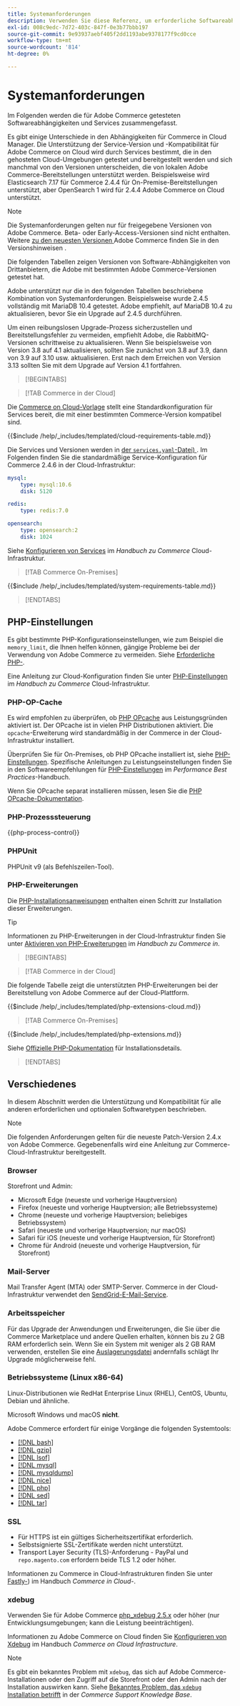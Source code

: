 ```yaml
---
title: Systemanforderungen
description: Verwenden Sie diese Referenz, um erforderliche Softwareabhängigkeiten zu identifizieren, die mit Adobe Commerce-Versionen getestet wurden.
exl-id: 008c9edc-7d72-403c-847f-0e3b77bbb197
source-git-commit: 9e93937aebf405f2dd1193abe9378177f9cd0cce
workflow-type: tm+mt
source-wordcount: '814'
ht-degree: 0%

---
```


# Systemanforderungen

Im Folgenden werden die für Adobe Commerce getesteten Softwareabhängigkeiten und Services zusammengefasst.

Es gibt einige Unterschiede in den Abhängigkeiten für Commerce in Cloud Manager. Die Unterstützung der Service-Version und -Kompatibilität für Adobe Commerce on Cloud wird durch Services bestimmt, die in den gehosteten Cloud-Umgebungen getestet und bereitgestellt werden und sich manchmal von den Versionen unterscheiden, die von lokalen Adobe Commerce-Bereitstellungen unterstützt werden. Beispielsweise wird Elasticsearch 7.17 für Commerce 2.4.4 für On-Premise-Bereitstellungen unterstützt, aber OpenSearch 1 wird für 2.4.4 Adobe Commerce on Cloud unterstützt.

>[!NOTE]
>
>Die Systemanforderungen gelten nur für freigegebene Versionen von Adobe Commerce. Beta- oder Early-Access-Versionen sind nicht enthalten. Weitere [ zu den neuesten Versionen ](../release/release-notes/overview.md) Adobe Commerce finden Sie in den Versionshinweisen .

Die folgenden Tabellen zeigen Versionen von Software-Abhängigkeiten von Drittanbietern, die Adobe mit bestimmten Adobe Commerce-Versionen getestet hat.

Adobe unterstützt nur die in den folgenden Tabellen beschriebene Kombination von Systemanforderungen. Beispielsweise wurde 2.4.5 vollständig mit MariaDB 10.4 getestet. Adobe empfiehlt, auf MariaDB 10.4 zu aktualisieren, bevor Sie ein Upgrade auf 2.4.5 durchführen.

Um einen reibungslosen Upgrade-Prozess sicherzustellen und Bereitstellungsfehler zu vermeiden, empfiehlt Adobe, die RabbitMQ-Versionen schrittweise zu aktualisieren. Wenn Sie beispielsweise von Version 3.8 auf 4.1 aktualisieren, sollten Sie zunächst von 3.8 auf 3.9, dann von 3.9 auf 3.10 usw. aktualisieren. Erst nach dem Erreichen von Version 3.13 sollten Sie mit dem Upgrade auf Version 4.1 fortfahren.

>[!BEGINTABS]

>[!TAB Commerce in der Cloud]

Die [Commerce on Cloud-Vorlage](https://github.com/magento/magento-cloud) stellt eine Standardkonfiguration für Services bereit, die mit einer bestimmten Commerce-Version kompatibel sind.

{{$include /help/_includes/templated/cloud-requirements-table.md}}

Die Services und Versionen werden in [der `services.yaml`-Datei) ](https://github.com/magento/magento-cloud/blob/master/.magento/services.yaml). Im Folgenden finden Sie die standardmäßige Service-Konfiguration für Commerce 2.4.6 in der Cloud-Infrastruktur:

```yaml
mysql:
    type: mysql:10.6
    disk: 5120

redis:
    type: redis:7.0

opensearch:
    type: opensearch:2
    disk: 1024
```

Siehe [Konfigurieren von Services](https://experienceleague.adobe.com/docs/commerce-cloud-service/user-guide/configure/service/services-yaml.html) im _Handbuch zu Commerce_ Cloud-Infrastruktur.

>[!TAB Commerce On-Premises]

{{$include /help/_includes/templated/system-requirements-table.md}}

>[!ENDTABS]

## PHP-Einstellungen

Es gibt bestimmte PHP-Konfigurationseinstellungen, wie zum Beispiel die `memory_limit`, die Ihnen helfen können, gängige Probleme bei der Verwendung von Adobe Commerce zu vermeiden. Siehe [Erforderliche PHP-](prerequisites/php-settings.md).

Eine Anleitung zur Cloud-Konfiguration finden Sie unter [PHP-Einstellungen](https://experienceleague.adobe.com/docs/commerce-cloud-service/user-guide/configure/app/php-settings.html) im _Handbuch zu Commerce_ Cloud-Infrastruktur.

### PHP-OP-Cache

Es wird empfohlen zu überprüfen, ob [PHP OPcache](https://www.php.net/manual/en/intro.opcache.php) aus Leistungsgründen aktiviert ist. Der OPcache ist in vielen PHP Distributionen aktiviert. Die `opcache`-Erweiterung wird standardmäßig in der Commerce in der Cloud-Infrastruktur installiert.

Überprüfen Sie für On-Premises, ob PHP OPcache installiert ist, siehe [PHP-Einstellungen](prerequisites/php-settings.md). Spezifische Anleitungen zu Leistungseinstellungen finden Sie in den Softwareempfehlungen für [PHP-Einstellungen](https://experienceleague.adobe.com/docs/commerce-operations/performance-best-practices/software.html#php-settings) im _Performance Best Practices_-Handbuch.

Wenn Sie OPcache separat installieren müssen, lesen Sie die [PHP OPcache-Dokumentation](https://www.php.net/manual/en/opcache.setup.php).

### PHP-Prozesssteuerung

{{php-process-control}}

### PHPUnit

PHPUnit v9 (als Befehlszeilen-Tool).

### PHP-Erweiterungen

Die [PHP-Installationsanweisungen](prerequisites/php-settings.md) enthalten einen Schritt zur Installation dieser Erweiterungen.

>[!TIP]
>
>Informationen zu PHP-Erweiterungen in der Cloud-Infrastruktur finden Sie unter [Aktivieren von PHP-Erweiterungen](https://experienceleague.adobe.com/docs/commerce-cloud-service/user-guide/configure/app/php-settings.html#enable-extensions) im _Handbuch zu Commerce in_.

>[!BEGINTABS]

>[!TAB Commerce in der Cloud]

Die folgende Tabelle zeigt die unterstützten PHP-Erweiterungen bei der Bereitstellung von Adobe Commerce auf der Cloud-Plattform.

{{$include /help/_includes/templated/php-extensions-cloud.md}}

>[!TAB Commerce On-Premises]

{{$include /help/_includes/templated/php-extensions.md}}

Siehe [Offizielle PHP-Dokumentation](https://www.php.net/manual/en/extensions.php) für Installationsdetails.

>[!ENDTABS]

## Verschiedenes

In diesem Abschnitt werden die Unterstützung und Kompatibilität für alle anderen erforderlichen und optionalen Softwaretypen beschrieben.

>[!NOTE]
>
>Die folgenden Anforderungen gelten für die neueste Patch-Version 2.4.x von Adobe Commerce. Gegebenenfalls wird eine Anleitung zur Commerce-Cloud-Infrastruktur bereitgestellt.

### Browser

Storefront und Admin:

- Microsoft Edge (neueste und vorherige Hauptversion)
- Firefox (neueste und vorherige Hauptversion; alle Betriebssysteme)
- Chrome (neueste und vorherige Hauptversion; beliebiges Betriebssystem)
- Safari (neueste und vorherige Hauptversion; nur macOS)
- Safari für iOS (neueste und vorherige Hauptversion, für Storefront)
- Chrome für Android (neueste und vorherige Hauptversion, für Storefront)

### Mail-Server

Mail Transfer Agent (MTA) oder SMTP-Server. Commerce in der Cloud-Infrastruktur verwendet den [SendGrid-E-Mail-Service](https://experienceleague.adobe.com/docs/commerce-cloud-service/user-guide/project/sendgrid.html).

### Arbeitsspeicher

Für das Upgrade der Anwendungen und Erweiterungen, die Sie über die Commerce Marketplace und andere Quellen erhalten, können bis zu 2 GB RAM erforderlich sein. Wenn Sie ein System mit weniger als 2 GB RAM verwenden, erstellen Sie eine [Auslagerungsdatei](https://support.magento.com/hc/en-us/articles/360032980432) andernfalls schlägt Ihr Upgrade möglicherweise fehl.

### Betriebssysteme (Linux x86-64)

Linux-Distributionen wie RedHat Enterprise Linux (RHEL), CentOS, Ubuntu, Debian und ähnliche.

Microsoft Windows und macOS **nicht**.

Adobe Commerce erfordert für einige Vorgänge die folgenden Systemtools:

- [[!DNL bash]](https://www.gnu.org/software/bash/)
- [[!DNL gzip]](https://www.gzip.org/)
- [[!DNL lsof]](https://linux.die.net/man/8/lsof)
- [[!DNL mysql]](https://www.mysql.com/)
- [[!DNL mysqldump]](https://dev.mysql.com/doc/refman/8.0/en/mysqldump.html)
- [[!DNL nice]](https://linux.die.net/man/1/nice)
- [[!DNL php]](https://www.php.net/)
- [[!DNL sed]](https://www.gnu.org/software/sed/manual/sed.html)
- [[!DNL tar]](https://linux.die.net/man/1/tar)

### SSL

- Für HTTPS ist ein gültiges Sicherheitszertifikat erforderlich.
- Selbstsignierte SSL-Zertifikate werden nicht unterstützt.
- Transport Layer Security (TLS)-Anforderung - PayPal und `repo.magento.com` erfordern beide TLS 1.2 oder höher.

Informationen zu Commerce in Cloud-Infrastrukturen finden Sie unter [Fastly-](https://experienceleague.adobe.com/docs/commerce-cloud-service/user-guide/cdn/setup-fastly/fastly-configuration.html)) im Handbuch _Commerce in Cloud-_.

### xdebug

Verwenden Sie für Adobe Commerce [php_xdebug 2.5.x](https://xdebug.org/download) oder höher (nur Entwicklungsumgebungen; kann die Leistung beeinträchtigen).

Informationen zu Adobe Commerce on Cloud finden Sie [Konfigurieren von Xdebug](https://experienceleague.adobe.com/docs/commerce-cloud-service/user-guide/develop/test/debug.html) im Handbuch _Commerce on Cloud Infrastructure_.

>[!NOTE]
>
>Es gibt ein bekanntes Problem mit `xdebug`, das sich auf Adobe Commerce-Installationen oder den Zugriff auf die Storefront oder den Admin nach der Installation auswirken kann. Siehe [Bekanntes Problem, das `xdebug` Installation betrifft](https://experienceleague.adobe.com/docs/commerce-knowledge-base/kb/troubleshooting/miscellaneous/known-issues-that-affect-installation.html) in der _Commerce Support Knowledge Base_.

